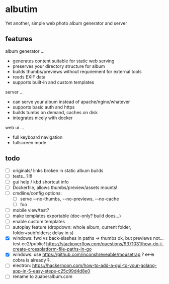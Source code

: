 # albutim
Yet another, simple web photo album generator and server

## features

album generator ...

- generates content suitable for static web serving
- preserves your directory structure for album
- builds thumbs/previews without requirement for external tools
- reads EXIF data
- supports built-in and custom templates

server ...

- can serve your album instead of apache/nginx/whatever
- supports basic auth and https
- builds tumbs on demand, caches on disk
- integrates nicely with docker

web ui ...

- full keyboard navigation
- fullscreen mode

## todo

- [ ] originals/ links broken in static album builds
- [ ] tests...?!!!
- [ ] gui help / kbd shortcut info
- [ ] Dockerfile, allows thumbs/preview/assets mounts!
- [ ] cmdline/config options:
  - [ ] serve --no-thumbs, --no-previews, --no-cache
  - [ ] foo
- [ ] mobile view/test?
- [ ] make templates exportable (doc-only? build does...)
- [ ] enable custom templates
- [ ] autoplay feature (dropdown: whole album, current folder, folder+subfolders; delay in s)
- [x] windows: fwd vs back-slashes in paths -> thumbs ok, but previews not... test ec2/public! https://stackoverflow.com/questions/9371031/how-do-i-create-crossplatform-file-paths-in-go
- [x] windows: use https://github.com/inconshreveable/mousetrap ? ~~or is~~ cobra is already ~~?~~.
- [ ] electron: https://hackernoon.com/how-to-add-a-gui-to-your-golang-app-in-5-easy-steps-c25c99d4d8e0
- [ ] rename to zuaberalbum.com